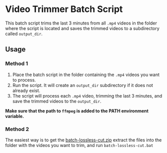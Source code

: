 # Video Trimmer Batch Script

This batch script trims the last 3 minutes from all `.mp4` videos in the folder where the script is located and saves the trimmed videos to a subdirectory called `output_dir`.

## Usage

### Method 1

1. Place the batch script in the folder containing the `.mp4` videos you want to process.
2. Run the script. It will create an `output_dir` subdirectory if it does not already exist.
3. The script will process each `.mp4` video, trimming the last 3 minutes, and save the trimmed videos to the `output_dir`.

**Make sure that the path to `ffmpeg` is added to the PATH environment variable.**

### Method 2

The easiest way is to get the [batch-lossless-cut.zip](https://github.com/m1nuzz/batch-lossless-cut/releases/download/batch-lossless-cut/batch-lossless-cut.zip) extract the files into the folder with the videos you want to trim, and run `batch-lossless-cut.bat`
